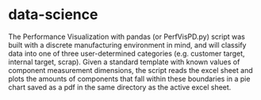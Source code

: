# data-science
The Performance Visualization with pandas (or PerfVisPD.py) script was built with a discrete manufacturing environment in mind, and will classify data into one of three user-determined categories (e.g. customer target, internal target, scrap). Given a standard template with known values of component measurement dimensions, the script reads the excel sheet and plots the amounts of components that fall within these boundaries in a pie chart saved as a pdf in the same directory as the active excel sheet. 

